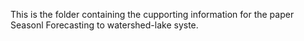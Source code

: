 This is the folder containing the cupporting information for the paper Seasonl Forecasting to watershed-lake syste.
